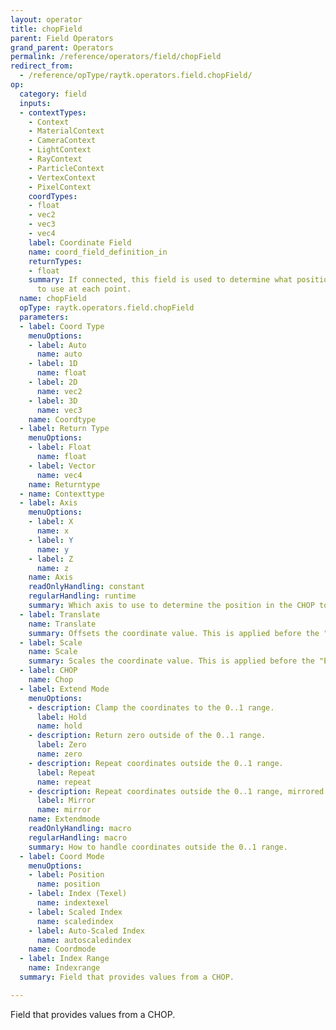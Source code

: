 ```yaml
---
layout: operator
title: chopField
parent: Field Operators
grand_parent: Operators
permalink: /reference/operators/field/chopField
redirect_from:
  - /reference/opType/raytk.operators.field.chopField/
op:
  category: field
  inputs:
  - contextTypes:
    - Context
    - MaterialContext
    - CameraContext
    - LightContext
    - RayContext
    - ParticleContext
    - VertexContext
    - PixelContext
    coordTypes:
    - float
    - vec2
    - vec3
    - vec4
    label: Coordinate Field
    name: coord_field_definition_in
    returnTypes:
    - float
    summary: If connected, this field is used to determine what position in the CHOP
      to use at each point.
  name: chopField
  opType: raytk.operators.field.chopField
  parameters:
  - label: Coord Type
    menuOptions:
    - label: Auto
      name: auto
    - label: 1D
      name: float
    - label: 2D
      name: vec2
    - label: 3D
      name: vec3
    name: Coordtype
  - label: Return Type
    menuOptions:
    - label: Float
      name: float
    - label: Vector
      name: vec4
    name: Returntype
  - name: Contexttype
  - label: Axis
    menuOptions:
    - label: X
      name: x
    - label: Y
      name: y
    - label: Z
      name: z
    name: Axis
    readOnlyHandling: constant
    regularHandling: runtime
    summary: Which axis to use to determine the position in the CHOP to use.
  - label: Translate
    name: Translate
    summary: Offsets the coordinate value. This is applied before the "Extend Mode".
  - label: Scale
    name: Scale
    summary: Scales the coordinate value. This is applied before the "Extend Mode".
  - label: CHOP
    name: Chop
  - label: Extend Mode
    menuOptions:
    - description: Clamp the coordinates to the 0..1 range.
      label: Hold
      name: hold
    - description: Return zero outside of the 0..1 range.
      label: Zero
      name: zero
    - description: Repeat coordinates outside the 0..1 range.
      label: Repeat
      name: repeat
    - description: Repeat coordinates outside the 0..1 range, mirrored back and forth.
      label: Mirror
      name: mirror
    name: Extendmode
    readOnlyHandling: macro
    regularHandling: macro
    summary: How to handle coordinates outside the 0..1 range.
  - label: Coord Mode
    menuOptions:
    - label: Position
      name: position
    - label: Index (Texel)
      name: indextexel
    - label: Scaled Index
      name: scaledindex
    - label: Auto-Scaled Index
      name: autoscaledindex
    name: Coordmode
  - label: Index Range
    name: Indexrange
  summary: Field that provides values from a CHOP.

---
```



Field that provides values from a CHOP.